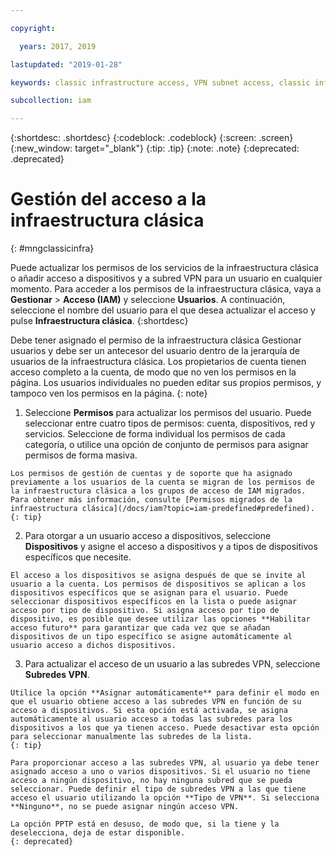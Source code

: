 ```yaml
---

copyright:

  years: 2017, 2019

lastupdated: "2019-01-28"

keywords: classic infrastructure access, VPN subnet access, classic infrastructure permissions, device access

subcollection: iam

---
```


{:shortdesc: .shortdesc}
{:codeblock: .codeblock}
{:screen: .screen}
{:new_window: target="_blank"}
{:tip: .tip}
{:note: .note}
{:deprecated: .deprecated}

# Gestión del acceso a la infraestructura clásica
{: #mngclassicinfra}

Puede actualizar los permisos de los servicios de la infraestructura clásica o añadir acceso a dispositivos y a subred VPN para un usuario en cualquier momento. Para acceder a los permisos de la infraestructura clásica, vaya a **Gestionar** &gt; **Acceso (IAM)** y seleccione **Usuarios**. A continuación, seleccione el nombre del usuario para el que desea actualizar el acceso y pulse **Infraestructura clásica**.
{:shortdesc}

Debe tener asignado el permiso de la infraestructura clásica Gestionar usuarios y debe ser un antecesor del usuario dentro de la jerarquía de usuarios de la infraestructura clásica. Los propietarios de cuenta tienen acceso completo a la cuenta, de modo que no ven los permisos en la página. Los usuarios individuales no pueden editar sus propios permisos, y tampoco ven los permisos en la página.
{: note}

  1. Seleccione **Permisos** para actualizar los permisos del usuario. Puede seleccionar entre cuatro tipos de permisos: cuenta, dispositivos, red y servicios. Seleccione de forma individual los permisos de cada categoría, o utilice una opción de conjunto de permisos para asignar permisos de forma masiva.

    Los permisos de gestión de cuentas y de soporte que ha asignado previamente a los usuarios de la cuenta se migran de los permisos de la infraestructura clásica a los grupos de acceso de IAM migrados. Para obtener más información, consulte [Permisos migrados de la infraestructura clásica](/docs/iam?topic=iam-predefined#predefined).
    {: tip}

  2. Para otorgar a un usuario acceso a dispositivos, seleccione **Dispositivos** y asigne el acceso a dispositivos y a tipos de dispositivos específicos que necesite.

    El acceso a los dispositivos se asigna después de que se invite al usuario a la cuenta. Los permisos de dispositivos se aplican a los dispositivos específicos que se asignan para el usuario. Puede seleccionar dispositivos específicos en la lista o puede asignar acceso por tipo de dispositivo. Si asigna acceso por tipo de dispositivo, es posible que desee utilizar las opciones **Habilitar acceso futuro** para garantizar que cada vez que se añadan dispositivos de un tipo específico se asigne automáticamente al usuario acceso a dichos dispositivos.

  3. Para actualizar el acceso de un usuario a las subredes VPN, seleccione **Subredes VPN**.

    Utilice la opción **Asignar automáticamente** para definir el modo en que el usuario obtiene acceso a las subredes VPN en función de su acceso a dispositivos. Si esta opción está activada, se asigna automáticamente al usuario acceso a todas las subredes para los dispositivos a los que ya tienen acceso. Puede desactivar esta opción para seleccionar manualmente las subredes de la lista.
    {: tip}

    Para proporcionar acceso a las subredes VPN, al usuario ya debe tener asignado acceso a uno o varios dispositivos. Si el usuario no tiene acceso a ningún dispositivo, no hay ninguna subred que se pueda seleccionar. Puede definir el tipo de subredes VPN a las que tiene acceso el usuario utilizando la opción **Tipo de VPN**. Si selecciona **Ninguno**, no se puede asignar ningún acceso VPN.

    La opción PPTP está en desuso, de modo que, si la tiene y la deselecciona, deja de estar disponible.
    {: deprecated}
